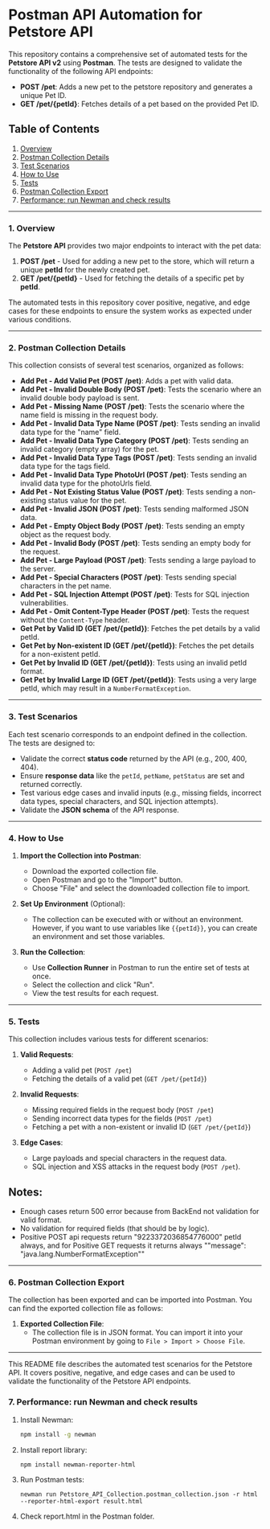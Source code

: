 # Postman API Automation for Petstore API

This repository contains a comprehensive set of automated tests for the **Petstore API v2** using **Postman**. The tests are designed to validate the functionality of the following API endpoints:

- **POST /pet**: Adds a new pet to the petstore repository and generates a unique Pet ID.
- **GET /pet/{petId}**: Fetches details of a pet based on the provided Pet ID.

## Table of Contents
1. [Overview](#1-overview)
2. [Postman Collection Details](#2-postman-collection-details)
3. [Test Scenarios](#3-test-scenarios)
4. [How to Use](#4-how-to-use)
5. [Tests](#5-tests)
6. [Postman Collection Export](#6-postman-collection-export)
7. [Performance: run Newman and check results](#7-performance-run-newman-and-check-results)
---

### 1. Overview

The **Petstore API** provides two major endpoints to interact with the pet data:

1. **POST /pet** - Used for adding a new pet to the store, which will return a unique **petId** for the newly created pet.
2. **GET /pet/{petId}** - Used for fetching the details of a specific pet by **petId**.

The automated tests in this repository cover positive, negative, and edge cases for these endpoints to ensure the system works as expected under various conditions.

---

### 2. Postman Collection Details

This collection consists of several test scenarios, organized as follows:

- **Add Pet - Add Valid Pet (POST /pet)**: Adds a pet with valid data.
- **Add Pet - Invalid Double Body (POST /pet)**: Tests the scenario where an invalid double body payload is sent.
- **Add Pet - Missing Name (POST /pet)**: Tests the scenario where the name field is missing in the request body.
- **Add Pet - Invalid Data Type Name (POST /pet)**: Tests sending an invalid data type for the "name" field.
- **Add Pet - Invalid Data Type Category (POST /pet)**: Tests sending an invalid category (empty array) for the pet.
- **Add Pet - Invalid Data Type Tags (POST /pet)**: Tests sending an invalid data type for the tags field.
- **Add Pet - Invalid Data Type PhotoUrl (POST /pet)**: Tests sending an invalid data type for the photoUrls field.
- **Add Pet - Not Existing Status Value (POST /pet)**: Tests sending a non-existing status value for the pet.
- **Add Pet - Invalid JSON (POST /pet)**: Tests sending malformed JSON data.
- **Add Pet - Empty Object Body (POST /pet)**: Tests sending an empty object as the request body.
- **Add Pet - Invalid Body (POST /pet)**: Tests sending an empty body for the request.
- **Add Pet - Large Payload (POST /pet)**: Tests sending a large payload to the server.
- **Add Pet - Special Characters (POST /pet)**: Tests sending special characters in the pet name.
- **Add Pet - SQL Injection Attempt (POST /pet)**: Tests for SQL injection vulnerabilities.
- **Add Pet - Omit Content-Type Header (POST /pet)**: Tests the request without the `Content-Type` header.
- **Get Pet by Valid ID (GET /pet/{petId})**: Fetches the pet details by a valid petId.
- **Get Pet by Non-existent ID (GET /pet/{petId})**: Fetches the pet details for a non-existent petId.
- **Get Pet by Invalid ID (GET /pet/{petId})**: Tests using an invalid petId format.
- **Get Pet by Invalid Large ID (GET /pet/{petId})**: Tests using a very large petId, which may result in a `NumberFormatException`.

---

### 3. Test Scenarios

Each test scenario corresponds to an endpoint defined in the collection. The tests are designed to:

- Validate the correct **status code** returned by the API (e.g., 200, 400, 404).
- Ensure **response data** like the `petId`, `petName`, `petStatus` are set and returned correctly.
- Test various edge cases and invalid inputs (e.g., missing fields, incorrect data types, special characters, and SQL injection attempts).
- Validate the **JSON schema** of the API response.

---

### 4. How to Use

1. **Import the Collection into Postman**:
   - Download the exported collection file.
   - Open Postman and go to the "Import" button.
   - Choose "File" and select the downloaded collection file to import.

2. **Set Up Environment** (Optional):
   - The collection can be executed with or without an environment. However, if you want to use variables like `{{petId}}`, you can create an environment and set those variables.

3. **Run the Collection**:
   - Use **Collection Runner** in Postman to run the entire set of tests at once.
   - Select the collection and click "Run".
   - View the test results for each request.

---

### 5. Tests

This collection includes various tests for different scenarios:

1. **Valid Requests**:
   - Adding a valid pet (`POST /pet`)
   - Fetching the details of a valid pet (`GET /pet/{petId}`)

2. **Invalid Requests**:
   - Missing required fields in the request body (`POST /pet`)
   - Sending incorrect data types for the fields (`POST /pet`)
   - Fetching a pet with a non-existent or invalid ID (`GET /pet/{petId}`)

3. **Edge Cases**:
   - Large payloads and special characters in the request data.
   - SQL injection and XSS attacks in the request body (`POST /pet`).

## Notes:
- Enough cases return 500 error because from BackEnd not validation for valid format.
- No validation for required fields (that should be by logic).
- Positive POST api requests return "9223372036854776000" petId always,
  and for Positive GET requests it returns always ""message": "java.lang.NumberFormatException""
---

### 6. Postman Collection Export

The collection has been exported and can be imported into Postman. You can find the exported collection file as follows:

1. **Exported Collection File**:
   - The collection file is in JSON format. You can import it into your Postman environment by going to `File > Import > Choose File`.

---

This README file describes the automated test scenarios for the Petstore API. It covers positive, negative, and edge cases and can be used to validate the functionality of the Petstore API endpoints.

### 7. Performance: run Newman and check results
1. Install Newman:
   ```bash
   npm install -g newman
2. Install report library:
   ```bash
   npm install newman-reporter-html

3. Run Postman tests:
   ```
   newman run Petstore_API_Collection.postman_collection.json -r html --reporter-html-export result.html
   ```

4. Check report.html in the Postman folder.